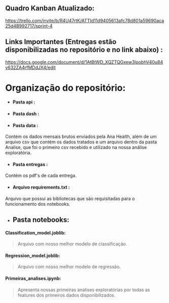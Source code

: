 ## Quadro Kanban Atualizado:

https://trello.com/invite/b/R4U47rtK/ATTId11d9405613afc78d801a59690aca25d4B992717/sprint-4

## Links Importantes (Entregas estão disponibilizadas no repositório e no link abaixo) :

https://docs.google.com/document/d/1AtBtWD_XQZTQGxew3lpobhV40u84v632ZA4rfMDdJX4/edit

# Organização do repositório:

- #### Pasta api :  
- #### Pasta dash :  
- #### Pasta data :
 Contém os dados mensais brutos enviados pela Ana Health, além de um arquivo csv que contém os dados tratados e um arquivo dentro da pasta Analise, que foi o primeiro csv recebido e utilizado na nossa análise exploratória.  
- #### Pasta entregas :
 Contém os pdf's de cada entrega.  
- #### Arquivo requirements.txt :
 Arquivo que possui as bibliotecas que são requisitadas para o funcionamento dos notebooks.
- ## Pasta notebooks:
 #### Classification_model.joblib:
 > Arquivo com nosso melhor modelo de classificação.
 #### Regression_model.joblib: 
 > Arquivo com nosso melhor modelo de regressão.
 #### Primeiras_analises.ipynb: 
 > Apresenta nossas primeiras analises exploratórias por todas as features dos primeiros dados disponibilizados.




